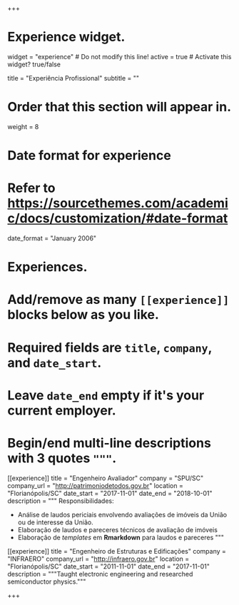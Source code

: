 +++
# Experience widget.
widget = "experience"  # Do not modify this line!
active = true  # Activate this widget? true/false

title = "Experiência Profissional"
subtitle = ""

# Order that this section will appear in.
weight = 8

# Date format for experience
#   Refer to https://sourcethemes.com/academic/docs/customization/#date-format
date_format = "January 2006"

# Experiences.
#   Add/remove as many `[[experience]]` blocks below as you like.
#   Required fields are `title`, `company`, and `date_start`.
#   Leave `date_end` empty if it's your current employer.
#   Begin/end multi-line descriptions with 3 quotes `"""`.
[[experience]]
  title = "Engenheiro Avaliador"
  company = "SPU/SC"
  company_url = "http://patrimoniodetodos.gov.br"
  location = "Florianópolis/SC"
  date_start = "2017-11-01"
  date_end = "2018-10-01"
  description = """
  Responsibilidades:
  
  * Análise de laudos periciais envolvendo avaliações de imóveis da União ou de interesse da União.
  * Elaboração de laudos e pareceres técnicos de avaliação de imóveis
  * Elaboração de *templates* em **Rmarkdown** para laudos e pareceres
  """

[[experience]]
  title = "Engenheiro de Estruturas e Edificações"
  company = "INFRAERO"
  company_url = "http://infraero.gov.br"
  location = "Florianópolis/SC"
  date_start = "2011-11-01"
  date_end = "2017-11-01"
  description = """Taught electronic engineering and researched semiconductor physics."""

+++
